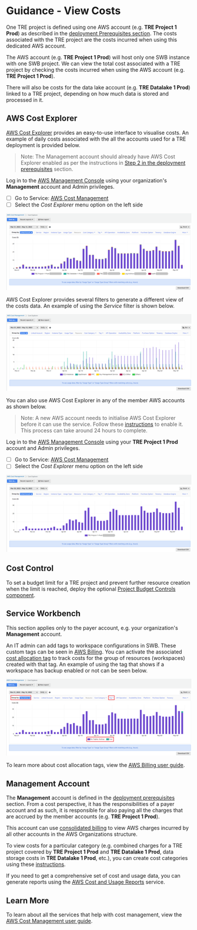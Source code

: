 # Guidance - View Costs

One TRE project is defined using one AWS account (e.g. **TRE Project 1 Prod**) as described in the
[deployment Prerequisites section](../deployment/Prerequisites.md). The costs associated with
the TRE project are the costs incurred when using this dedicated AWS account.

The AWS account (e.g. **TRE Project 1 Prod**) will host only one SWB instance with one SWB project.
We can view the total cost associated with a TRE project by checking the costs incurred when using
the AWS account (e.g. **TRE Project 1 Prod**).

There will also be costs for the data lake account (e.g. **TRE Datalake 1 Prod**) linked to a
TRE project, depending on how much data is stored and processed in it.

## AWS Cost Explorer

[AWS Cost Explorer](https://aws.amazon.com/aws-cost-management/aws-cost-explorer/) provides an
easy-to-use interface to visualise costs. An example of daily costs associated with
the all the accounts used for a TRE deployment is provided below.

> Note: The Management account should already have AWS Cost Explorer enabled as per the instructions
> in [Step 2 in the deployment prerequisites](../deployment/Prerequisites.md) section.

Log in to the [AWS Management Console](https://console.aws.amazon.com/)
using your organization's **Management** account and Admin privileges.

- [ ] Go to Service:
      [AWS Cost Management](https://us-east-1.console.aws.amazon.com/cost-management/home?region=eu-west-2)
- [ ] Select the _Cost Explorer_ menu option on the left side

![Guidance CostExplorer TRE](../../res/images/Guidance-CostExplorer-TRE.png)

AWS Cost Explorer provides several filters to generate a different view of the costs data. An example
of using the _Service_ filter is shown below.

![Guidance CostExplorer TRE - Service filter](../../res/images/Guidance-CostExplorer-TRE-ServicesView.png)

You can also use AWS Cost Explorer in any of the member AWS accounts as shown below.

> Note: A new AWS account needs to initialise AWS Cost Explorer before it can use the service. Follow
> these [instructions](https://docs.aws.amazon.com/cost-management/latest/userguide/ce-enable.html)
> to enable it. This process can take around 24 hours to complete.

Log in to the [AWS Management Console](https://console.aws.amazon.com/)
using your **TRE Project 1 Prod** account and Admin privileges.

- [ ] Go to Service:
      [AWS Cost Management](https://us-east-1.console.aws.amazon.com/cost-management/home?region=eu-west-2)
- [ ] Select the _Cost Explorer_ menu option on the left side

![Guidance CostExplorer TRE Project](../../res/images/Guidance-CostExplorer-TRE-Project.png)

## Cost Control

To set a budget limit for a TRE project and prevent further resource creation when the limit
is reached, deploy the optional
[Project Budget Controls component](../deployment/Step5-AddProjectBudgetControls.md).

## Service Workbench

This section applies only to the payer account, e.g. your organization's **Management** account.

An IT admin can add tags to workspace configurations in SWB. These custom tags can be
seen in [AWS Billing](https://aws.amazon.com/aws-cost-management/aws-billing/). You can activate the
associated [cost allocation tag](https://us-east-1.console.aws.amazon.com/billing/home?region=eu-west-2#/tags)
to track costs for the group of resources (workspaces) created with that tag. An example of using the tag
that shows if a workspace has backup enabled or not can be seen below.

![Guidance Cost Explorer TRE Cost Allocation Tag](../../res/images/Guidance-CostExplorer-TRE-CostAllocationTag.png)

To learn more about cost allocation tags, view the
[AWS Billing user guide](https://docs.aws.amazon.com/awsaccountbilling/latest/aboutv2/cost-alloc-tags.html).

## Management Account

The **Management** account is defined in the [deployment prerequisites](../deployment/Prerequisites.md) section.
From a cost perspective, it has the responsibilities of a payer account and as such, it is responsible for
also paying all the charges that are accrued by the member accounts (e.g. **TRE Project 1 Prod**).

This account can use
[consolidated billing](https://docs.aws.amazon.com/awsaccountbilling/latest/aboutv2/consolidated-billing.html)
to view AWS charges incurred by all other accounts in the AWS Organizations structure.

To view costs for a particular category (e.g. combined charges for a TRE project covered by **TRE Project 1 Prod**
and **TRE Datalake 1 Prod**, data storage costs in **TRE Datalake 1 Prod**, etc.), you can create cost
categories using these
[instructions](https://docs.aws.amazon.com/awsaccountbilling/latest/aboutv2/manage-cost-categories.html).

If you need to get a comprehensive set of cost and usage data, you can generate reports using the
[AWS Cost and Usage Reports](https://docs.aws.amazon.com/cur/latest/userguide/what-is-cur.html) service.

## Learn More

To learn about all the services that help with cost management, view the
[AWS Cost Management user guide](https://docs.aws.amazon.com/cost-management/latest/userguide/what-is-costmanagement.html).
